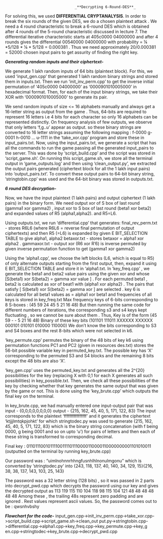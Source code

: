                                     _**Decrypting 6-Round-DES**_


For solving this, we used **DIFFERENTIAL CRYPTANALYSIS**. In order to break the six rounds of the given DES, 
we do a chosen plaintext attack . We need a 4 round characteristic to break a 6-round DES which is obtained 
after 4 rounds of the 5-round characteristic discussed in lecture 7. The differential iterative characteristic
starts at 405c0000 04000000 and after 4 rounds gives the differential 00540000 04000000
with probability = ¼ *5/128 * ¼ * 5/128 = 0.000381 . Thus we need approximately 20/0.000381
= 52000 chosen input pairs to get assurity of finding the right key. 


**_Generating random inputs and their ciphertext-_**

We generate 1 lakh random inputs of 64 bits (plaintext block). For this, we used ‘input_gen.cpp’ that generated 1 lakh random binary strings and stored them in inputs.txt.
Then we run ‘init_inv_perm.cpp’ to get the inverse initial permutation of ‘405c0000 04000000’ as ‘0000901010005000’ in hexadecimal format. Then, for each of the input binary strings, we take their XOR with ‘0000901010005000’ to generate its pair.

We send random inputs of size <= 16 alphabets manually and always get a 16-letter string as
output from the game . Thus, 64-bits are required to represent 16 letters i.e 4 bits for each
character so only 16 alphabets can be represented distinctly. On frequency analysis of few
outputs, we observe that only letters ‘f,g..u’ appear as output.
so these binary strings are converted to 16 letter strings assuming the following mapping :
f-0000 g-0001 h-0010 … u-1111 in the ‘take_xor.cpp’ program and store these in input_pairs.txt.
Now, using the input_pairs.txt, we generate a script that has all the commands to run the game passing all the generated input_pairs to the server. This was done by ‘script_build.cpp’ and the script was stored in ‘script_game.sh’. On running this script_game.sh, we store all the terminal output in ‘game_outputs.log’ and then using ‘clean_output.py’, we extracted the output pairs generated (ciphertext block for all the 1 lakh input pairs) into ‘output_pairs.txt’. 
To convert these output pairs to 64-bit binary string, ‘stringtobin.cpp’ was used and the 64-bit binary was stored in outputs.txt.


_**6 round DES decryption-**_

Now, we have the input plaintext (1 lakh pairs) and output ciphertext (1 lakh pairs) in the binary form. We need output xor of S box of last round (gamma1 xor gamma2) , input xor to S box of last round (beta1 xor beta2) and expanded values of R5 (alpha1,alpha2).
and R5=L6.

Using outputs.txt, we run ‘differential.cpp’ that generates:
final_rev_perm.txt - stores R6L6 (where R6L6 = reverse final permutation of output ciphertexts) and then R5 (=L6) is expanded by given E BIT_SELECTION TABLE to give alpha1, alpha2
betaxor.txt - stores betaxor = alpha1 xor alpha2 .
gammaxor.txt - output xor (R6 xor R’6) is inverse permuted by given inverse permutation
function to get (gamma1 xor gamma2)

Using the ‘alpha1.cpp’, we choose the left blocks (L6, which is equal to R5) of only alternate outputs starting from the first output, then, expand it using E BIT_SELECTION TABLE and store it in ‘alpha1.txt.
In ‘key_freq.cpp’ , we generate the beta1 and beta2 value pairs using the given xor and whose
[S(beta1) xor S(beta2) = gamma xor value ] . For each permuted beta1 , beta2 is calculated as
xor of beat1 with (alpha1 xor alpha2) . The pairs that satisfy [ S(beta1) xor S(beta2) = gamma xor ] are selected . key 6 is calculated for all beta1 values as = alpha1 xor beta1 and
frequencies of all keys is stored in key_freq.txt
Max frequency keys of 6-bits corresponding to 8 S-boxes :
(45 59 24 45 5 21 16 48)
But then running the same code for different numbers of iterations, the corresponding s3 and s4 keys kept fluctuating , so we cannot be sure about them . Thus,
Key is of the form (45 59 - - 5 21 16 48)
Binary of these key bits (101101 111011 XXXXXX XXXXXX 000101 010101 010000 110000)
We don’t know the bits corresponding to S3 and S4 boxes and the rest 8-bits which were not
selected in k6.

‘key_permute.cpp’ permutes the binary of the 48 bits of key k6 using permutation functions PC1 and PC2 (given in resources des.txt) stores the 56-bit possible variable key in permuted_key.txt. The possible key has ‘X’ corresponding to the permuted S3 and S4 blocks and the remaining 8 bits except the 48 bits are also ‘X’.

‘key_gen.cpp’ uses the permuted_key.txt and generates all the 2^{20} possibilities for the key (replacing X with 0,1 for each X generates all such possibilities) in key_possible.txt. Then, we check all these possibilities of the key by checking whether that key generates the same output that was given by the game or not. This is done using the ‘key_brute.cpp’ which outputs the final key on the terminal. 

In key_brute.cpp, we had manually entered one input-output pair that was
input - {0,0,0,0,0,0,0,0} output - {215, 162, 45, 40, 5, 171, 122, 83}
The input corresponds to the plaintext ‘ffffffffffffffff’ and it generates the ciphertext
‘ktjjjlmtqkpjohkt’ for which stringtodec.py was used to generate {215, 162, 45, 40, 5, 171, 122, 83} which is the binary string concatenation (with f being 0000, g being 0001 and so on upto ‘u’) for pairs of letters and then each of these string is transformed to corresponding decimal.

Final key : 01101110010111100111101110000110000110000000001101010011
(outputted on the terminal by running key_brute.cpp)

Our password was : “uimlnohnnrhhngfusnhlhlnonulmgonu” which is converted by
‘stringtodec.py’ into {243, 118, 137, 40, 140, 34, 129, 15}{216, 38, 38, 137, 143, 103, 25, 143}

The password was a 32 letter string (128 bits) , so it was passed in 2 parts into
decrypt_pwd.cpp which decrypts the password using our key and gives the decrypted output as
113 119 115 110 104 118 98 115 104 121 48 48 48 48 48 48
Among these , the trailing 48s represent zero padding and are ignored . Rest values represent
ascii values. So, the password comes out to be : qwsnhvbshy


_**Flowchart for the code-**_
input_gen.cpp->init_inv_perm.cpp->take_xor.cpp->script_build.cpp->script_game.sh->clean_out
put.py->stringtobin.cpp->differential.cpp->alpha1.cpp->key_freq.cpp->key_permute.cpp->key_g
en.cpp->stringtodec->key_brute.cpp->decrypt_pwd.cpp

